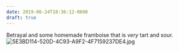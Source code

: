 ```yaml
---
date: 2019-06-24T18:36:12-0600
draft: true
---
```




Betrayal and some homemade framboise that is _very_ tart and sour. ![5E3BD114-520D-4C93-A9F2-4F7159237DE4.jpg](http://ianwhitney.micro.blog/uploads/2019/641fd922ce.jpg)



